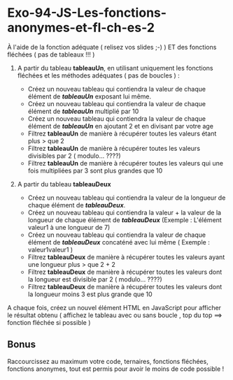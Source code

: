 # Exo-94-JS-Les-fonctions-anonymes-et-fl-ch-es-2

À l'aide de la fonction adéquate ( relisez vos slides ;-) ) ET des fonctions fléchées ( pas de tableaux !!! )

1. A partir du tableau **tableauUn**, en utilisant uniquement les fonctions fléchées et les méthodes adéquates ( pas de boucles ) :
   - Créez un nouveau tableau qui contiendra la valeur de chaque élément de ***tableauUn*** exposant lui même.
   - Créez un nouveau tableau qui contiendra la valeur de chaque élément de ***tableauUn*** multiplié par 10
   - Créez un nouveau tableau qui contiendra la valeur de chaque élément de ***tableauUn*** en ajoutant 2 et en divisant par votre age 
   - Filtrez **tableauUn** de manière à récupérer toutes les valeurs étant plus > que 2
   - Filtrez **tableauUn** de manière à récupérer toutes les valeurs divisibles par 2 ( modulo... ????) 
   - Filtrez **tableauUn** de manière à récupérer toutes les valeurs qui une fois multipliées par 3 sont plus grandes que 10

2. A partir du tableau **tableauDeux**
    - Créez un nouveau tableau qui contiendra la valeur de la longueur de chaque élément de ***tableauDeux***.
    - Créez un nouveau tableau qui contiendra la valeur + la valeur de la longueur de chaque élément de ***tableauDeux*** (Exemple : L'élément valeur1 à une longueur de 7)
    - Créez un nouveau tableau qui contiendra la valeur de chaque élément de ***tableauDeux*** concaténé avec lui même ( Exemple : valeur1valeur1 )
    - Filtrez **tableauDeux** de manière à récupérer toutes les valeurs ayant une longueur plus > que 2 + 2
    - Filtrez **tableauDeux** de manière à récupérer toutes les valeurs dont la longueur est divisible par 2 ( modulo... ????)
    - Filtrez **tableauDeux** de manière à récupérer toutes les valeurs dont la longueur moins 3 est plus grande que 10

A chaque fois, créez un nouvel élément HTML en JavaScript pour afficher le résultat obtenu ( affichez le tableau avec ou sans boucle , top du top ==> fonction fléchée si possible )


## Bonus

Raccourcissez au maximum votre code, ternaires, fonctions fléchées, fonctions anonymes, tout est permis pour avoir le moins de code possible !